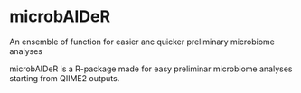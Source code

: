 # microbAIDeR
An ensemble of function for easier anc quicker preliminary microbiome analyses

microbAIDeR is a R-package made for easy preliminar microbiome analyses starting from QIIME2 outputs.

